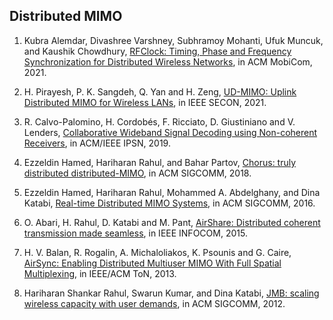 ## Distributed MIMO

1. Kubra Alemdar, Divashree Varshney, Subhramoy Mohanti, Ufuk Muncuk, and Kaushik Chowdhury, [RFClock: Timing, Phase and Frequency Synchronization for Distributed Wireless Networks](https://dl.acm.org/doi/abs/10.1145/3447993.3448623), in ACM MobiCom, 2021.

1. H. Pirayesh, P. K. Sangdeh, Q. Yan and H. Zeng, [UD-MIMO: Uplink Distributed MIMO for Wireless LANs](https://ieeexplore.ieee.org/abstract/document/9491622), in IEEE SECON, 2021.

1. R. Calvo-Palomino, H. Cordobés, F. Ricciato, D. Giustiniano and V. Lenders, [Collaborative Wideband Signal Decoding using Non-coherent Receivers](https://ieeexplore.ieee.org/abstract/document/8732539), in ACM/IEEE IPSN, 2019. 

1. Ezzeldin Hamed, Hariharan Rahul, and Bahar Partov, [Chorus: truly distributed distributed-MIMO](https://dl.acm.org/doi/abs/10.1145/3230543.3230578), in ACM SIGCOMM, 2018.

1. Ezzeldin Hamed, Hariharan Rahul, Mohammed A. Abdelghany, and Dina Katabi, [Real-time Distributed MIMO Systems](https://dl.acm.org/doi/abs/10.1145/2934872.2934905), in ACM SIGCOMM, 2016.

1. O. Abari, H. Rahul, D. Katabi and M. Pant, [AirShare: Distributed coherent transmission made seamless](https://ieeexplore.ieee.org/abstract/document/7218555), in IEEE INFOCOM, 2015.

1. H. V. Balan, R. Rogalin, A. Michaloliakos, K. Psounis and G. Caire, [AirSync: Enabling Distributed Multiuser MIMO With Full Spatial Multiplexing](https://ieeexplore.ieee.org/abstract/document/6403902), in IEEE/ACM ToN, 2013. 

1. Hariharan Shankar Rahul, Swarun Kumar, and Dina Katabi, [JMB: scaling wireless capacity with user demands](https://dl.acm.org/doi/abs/10.1145/2377677.2377722), in ACM SIGCOMM, 2012.

